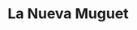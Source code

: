 ---
title: "La Nueva Muguet"
url: /ciudad-autonoma-de-buenos-aires/la-nueva-muguet/
shop: panadería
---